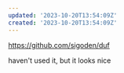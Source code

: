 ```yaml
---
updated: '2023-10-20T13:54:09Z'
created: '2023-10-20T13:54:09Z'
---
```

https://github.com/sigoden/duf

haven't used it, but it looks nice